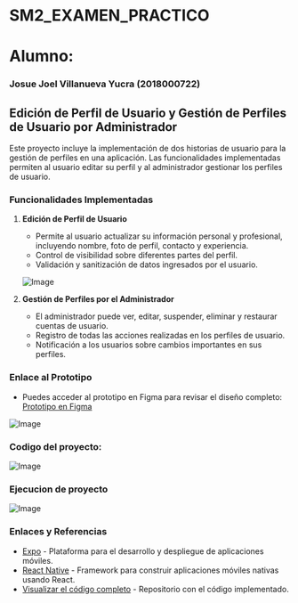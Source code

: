 # SM2_EXAMEN_PRACTICO
# Alumno:
### Josue Joel Villanueva Yucra (2018000722)

## Edición de Perfil de Usuario y Gestión de Perfiles de Usuario por Administrador

Este proyecto incluye la implementación de dos historias de usuario para la gestión de perfiles en una aplicación. Las funcionalidades implementadas permiten al usuario editar su perfil y al administrador gestionar los perfiles de usuario.

### Funcionalidades Implementadas
1. **Edición de Perfil de Usuario**
   - Permite al usuario actualizar su información personal y profesional, incluyendo nombre, foto de perfil, contacto y experiencia.
   - Control de visibilidad sobre diferentes partes del perfil.
   - Validación y sanitización de datos ingresados por el usuario.
     
   ![Image](https://github.com/user-attachments/assets/9e103ba5-2da1-4890-88f3-26d941b99864)
   
3. **Gestión de Perfiles por el Administrador**
   - El administrador puede ver, editar, suspender, eliminar y restaurar cuentas de usuario.
   - Registro de todas las acciones realizadas en los perfiles de usuario.
   - Notificación a los usuarios sobre cambios importantes en sus perfiles.
### Enlace al Prototipo
   - Puedes acceder al prototipo en Figma para revisar el diseño completo: [Prototipo en Figma](https://www.figma.com/design/dVBsnnxwBQx1VttCwhx8Pa/CconcaPub?t=GFbH8Xx46QA5OqtD-0)
     
![Image](https://github.com/user-attachments/assets/881c958a-84d5-48c0-b418-e5426d2acba7)

### Codigo del proyecto:
![Image](https://github.com/user-attachments/assets/afe774b3-741f-4b44-951a-a1c2a03e5f20)
### Ejecucion de proyecto

![Image](https://github.com/user-attachments/assets/afee3fc9-6645-48ad-a495-ff26d463f807)

### Enlaces y Referencias
- [Expo](https://expo.dev/) - Plataforma para el desarrollo y despliegue de aplicaciones móviles.
- [React Native](https://reactnative.dev/) - Framework para construir aplicaciones móviles nativas usando React.
- [Visualizar el código completo](https://github.com/josue-vy/SM2_EXAMEN_PRACTICO) - Repositorio con el código implementado.
  
